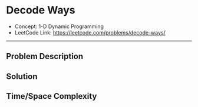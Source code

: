 # Decode Ways

- Concept: 1-D Dynamic Programming
- LeetCode Link: https://leetcode.com/problems/decode-ways/

---

## Problem Description

## Solution

## Time/Space Complexity

